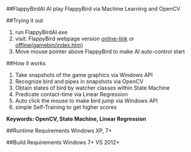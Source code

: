 ##FlappyBirdAI
AI play FlappyBird via Machine Learning and OpenCV
 
##Trying it out
1. run FlappyBirdAI.exe
2. visit: FlappyBird webpage version [online-link](http://ben7th.github.io/flappy-html5-bird/) or [offline(gamebin/index.htm)](gamebin/index.htm)
3. Move mouse pointer above FlappyBird to make AI auto-control start
 
##How it works
1. Take snapshots of the game graphics via Windows API
2. Recognize bird and pipes in snapshots via OpenCV
3. Obtain states of bird by watcher classes within State Machine
4. Predicate contact-time via Linear Regression
5. Auto click the mouse to make bird jump via Windows API
6. simple Self-Training to get higher scores

**Keywords: OpenCV, State Machine, Linear Regression**

##Runtime Requirements
Windows XP, 7+
 
##Build Requirements
Windows 7+
VS 2012+
